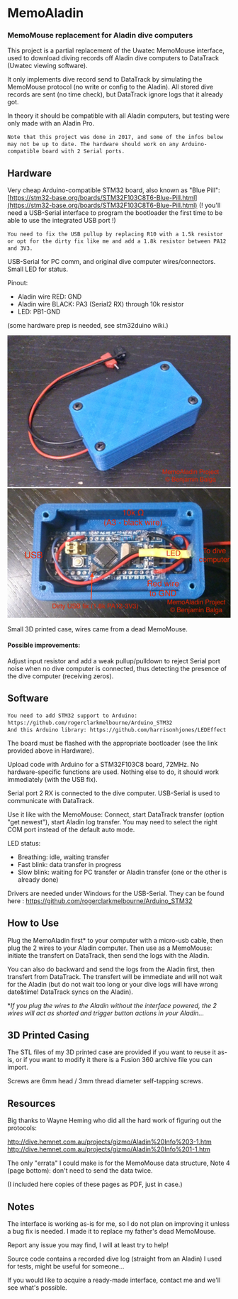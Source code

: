 # MemoAladin
### MemoMouse replacement for Aladin dive computers

This project is a partial replacement of the Uwatec MemoMouse interface, used to download diving records off Aladin dive computers to DataTrack (Uwatec viewing software).

It only implements dive record send to DataTrack by simulating the MemoMouse protocol (no write or config to the Aladin). All stored dive records are sent (no time check), but DataTrack ignore logs that it already got.

In theory it should be compatible with all Aladin computers, but testing were only made with an Aladin Pro.

	Note that this project was done in 2017, and some of the infos below may not be up to date. The hardware should work on any Arduino-compatible board with 2 Serial ports.

## Hardware

Very cheap Arduino-compatible STM32 board, also known as "Blue Pill": [https://stm32-base.org/boards/STM32F103C8T6-Blue-Pill.html](https://stm32-base.org/boards/STM32F103C8T6-Blue-Pill.html) (! you'll need a USB-Serial interface to program the bootloader the first time to be able to use the integrated USB port !)

	You need to fix the USB pullup by replacing R10 with a 1.5k resistor or opt for the dirty fix like me and add a 1.8k resistor between PA12 and 3V3.

USB-Serial for PC comm, and original dive computer wires/connectors. Small LED for status.

Pinout:
- Aladin wire RED: GND
- Aladin wire BLACK: PA3 (Serial2 RX) through 10k resistor
- LED: PB1-GND

(some hardware prep is needed, see stm32duino wiki.)

![3D-printed casing](https://github.com/GIPdA/MemoAladin/raw/master/images/DSC_1211.JPG)
![STM32 board inside](https://github.com/GIPdA/MemoAladin/raw/master/images/DSC_1204.JPG)


Small 3D printed case, wires came from a dead MemoMouse.

#### Possible improvements:
Adjust input resistor and add a weak pullup/pulldown to reject Serial port noise when no dive computer is connected, thus detecting the presence of the dive computer (receiving zeros).


## Software

	You need to add STM32 support to Arduino: https://github.com/rogerclarkmelbourne/Arduino_STM32
	And this Arduino library: https://github.com/harrisonhjones/LEDEffect

The board must be flashed with the appropriate bootloader (see the link provided above in Hardware).

Upload code with Arduino for a STM32F103C8 board, 72MHz. No hardware-specific functions are used. Nothing else to do, it should work immediately (with the USB fix).

Serial port 2 RX is connected to the dive computer. USB-Serial is used to communicate with DataTrack.

Use it like with the MemoMouse: Connect, start DataTrack transfer (option "get newest"), start Aladin log transfer.
You may need to select the right COM port instead of the default auto mode.


LED status:
- Breathing: idle, waiting transfer
- Fast blink: data transfer in progress
- Slow blink: waiting for PC transfer or Aladin transfer (one or the other is already done)


Drivers are needed under Windows for the USB-Serial. They can be found here : <https://github.com/rogerclarkmelbourne/Arduino_STM32>

## How to Use

Plug the MemoAladin first* to your computer with a micro-usb cable, then plug the 2 wires to your Aladin computer. Then use as a MemoMouse: initiate the transfert on DataTrack, then send the logs with the Aladin.

You can also do backward and send the logs from the Aladin first, then transfert from DataTrack. The transfert will be immediate and will not wait for the Aladin (but do not wait too long or your dive logs will have wrong date&time! DataTrack syncs on the Aladin).

**If you plug the wires to the Aladin without the interface powered, the 2 wires will act as shorted and trigger button actions in your Aladin...*

## 3D Printed Casing

The STL files of my 3D printed case are provided if you want to reuse it as-is, or if you want to modify it there is a Fusion 360 archive file you can import.

Screws are 6mm head / 3mm thread diameter self-tapping screws.


## Resources
Big thanks to Wayne Heming who did all the hard work of figuring out the protocols:

<http://dive.hemnet.com.au/projects/gizmo/Aladin%20Info%203-1.htm>
<http://dive.hemnet.com.au/projects/gizmo/Aladin%20Info%201-1.htm>

The only "errata" I could make is for the MemoMouse data structure, Note 4 (page bottom): don't need to send the data twice.

(I included here copies of these pages as PDF, just in case.)


## Notes

The interface is working as-is for me, so I do not plan on improving it unless a bug fix is needed. I made it to replace my father's dead MemoMouse.

Report any issue you may find, I will at least try to help!

Source code contains a recorded dive log (straight from an Aladin) I used for tests, might be useful for someone...

If you would like to acquire a ready-made interface, contact me and we'll see what's possible.
